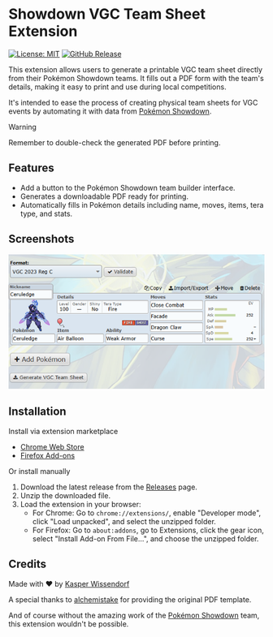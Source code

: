 # Showdown VGC Team Sheet Extension

[![License: MIT](https://img.shields.io/badge/License-MIT-yellow.svg)](https://opensource.org/licenses/MIT)
[![GitHub Release](https://img.shields.io/github/v/release/kasp470f/ShowdownVGCTeamSheet)](https://github.com/kasp470f/ShowdownVGCTeamSheet/releases)

This extension allows users to generate a printable VGC team sheet directly from their Pokémon Showdown teams. It fills out a PDF form with the team's details, making it easy to print and use during local competitions.

It's intended to ease the process of creating physical team sheets for VGC events by automating it with data from [Pokémon Showdown](https://pokemonshowdown.com).

> [!WARNING]
> Remember to double-check the generated PDF before printing.

## Features

- Add a button to the Pokémon Showdown team builder interface.
- Generates a downloadable PDF ready for printing.
- Automatically fills in Pokémon details including name, moves, items, tera type, and stats.

## Screenshots

![Screenshot of the extension in action](./.github/images/screenshot_01.png)

## Installation

Install via extension marketplace

- [Chrome Web Store](https://chromewebstore.google.com/detail/hhmgmifkiefbakippglilgcfnndlkbab?utm_source=item-share-cb)
- [Firefox Add-ons](https://addons.mozilla.org/en-US/firefox/addon/your-extension-id)

Or install manually

1. Download the latest release from the [Releases](https://github.com/kasp470f/ShowdownVGCTeamSheet/releases) page.
2. Unzip the downloaded file.
3. Load the extension in your browser:
    - For Chrome: Go to `chrome://extensions/`, enable "Developer mode", click "Load unpacked", and select the unzipped folder.
    - For Firefox: Go to `about:addons`, go to Extensions, click the gear icon, select "Install Add-on From File...", and choose the unzipped folder.

## Credits

Made with ❤️ by [Kasper Wissendorf](https://github.com/kasp470f)

A special thanks to [alchemistake](https://github.com/alchemistake) for providing the original PDF template.

And of course without the amazing work of the [Pokémon Showdown](https://pokemonshowdown.com) team, this extension wouldn't be possible.
